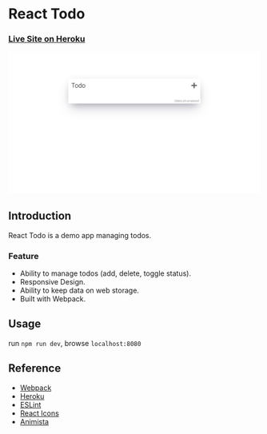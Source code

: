 # React Todo
### [Live Site on Heroku](https://serdarsen-react-todo.herokuapp.com/)

![React Todo](./screenshot.png)

## Introduction
React Todo is a demo app managing todos.

### Feature

- Ability to manage todos (add, delete, toggle status).
- Responsive Design.
- Ability to keep data on web storage.
- Built with Webpack.

## Usage
run `npm run dev`, browse `localhost:8080`

## Reference
- [Webpack](https://webpack.js.org/)
- [Heroku](https://devcenter.heroku.com/categories/deployment)
- [ESLint](https://eslint.org/)
- [React Icons](https://react-icons.github.io/react-icons/icons?name=fa)
- [Animista](https://animista.net/)